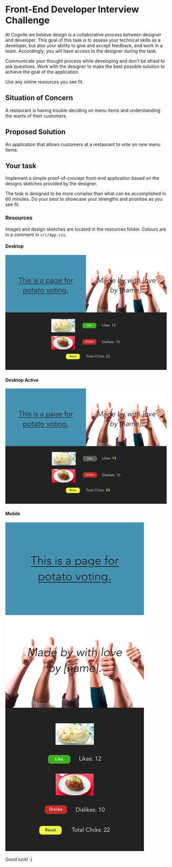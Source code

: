 # Front-End Developer Interview Challenge

At Cognite we believe design is a collaborative process between designer and developer.
This goal of this task is to assess your technical skills as a developer, but also your ability to give and accept feedback, and work in a team. Accordingly, you will have access to the designer during the task.

Communicate your thought process while developing and don't be afraid to ask questions. Work with the designer to make the best possible solution to achieve the goal of the application.

Use any online resources you see fit.

## Situation of Concern

A restaurant is having trouble deciding on menu items and understanding the wants of their customers.

## Proposed Solution

An application that allows customers at a restaurant to vote on new menu items.

## Your task

Implement a simple proof-of-concept front-end application based on the designs sketches provided by the designer.

The task is designed to be more complex than what can be accomplished in 60 minutes. Do your best to showcase your strengths and prioritise as you see fit.

### Resources

Images and design sketches are located in the resources folder.
Colours are in a comment in `src/App.css`.

#### Desktop

![Desktop](resources/Desktop.png)

#### Desktop Active

![Desktop Active](resources/DesktopActive.png)

#### Mobile

![Mobile](resources/TabletPortrait.png)

Good luck! :)
